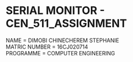 # SERIAL MONITOR - CEN_511_ASSIGNMENT
NAME = DIMOBI CHINECHEREM STEPHANIE         
MATRIC NUMBER = 16CJ020714        
PROGRAMME = COMPUTER ENGINEERING      
